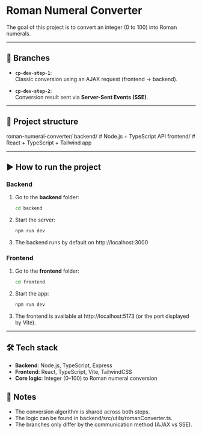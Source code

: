 # Roman Numeral Converter
 
The goal of this project is to convert an integer (0 to 100) into Roman numerals.

---

## 🚀 Branches

- **`cp-dev-step-1`**:  
  Classic conversion using an AJAX request (frontend → backend).

- **`cp-dev-step-2`**:  
  Conversion result sent via **Server-Sent Events (SSE)**.

---

## 📂 Project structure

roman-numeral-converter/
backend/ # Node.js + TypeScript API
frontend/ # React + TypeScript + Tailwind app

---

## ▶️ How to run the project

### Backend
1. Go to the **backend** folder:
   ```bash
   cd backend
2. Start the server:
   ```bash
   npm run dev
3. The backend runs by default on http://localhost:3000

### Frontend
1. Go to the **frontend** folder:
   ```bash
   cd frontend
2. Start the app:
   ```bash
   npm run dev
3. The frontend is available at http://localhost:5173 (or the port displayed by Vite).

---

## 🛠️ Tech stack

- **Backend**: Node.js, TypeScript, Express
- **Frontend**: React, TypeScript, Vite, TailwindCSS
- **Core logic**: Integer (0–100) to Roman numeral conversion

## 📌 Notes

- The conversion algorithm is shared across both steps.
- The logic can be found in backend/src/utils/romanConverter.ts.
- The branches only differ by the communication method (AJAX vs SSE).
